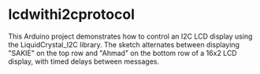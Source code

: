 # lcdwithi2cprotocol
This Arduino project demonstrates how to control an I2C LCD display using the LiquidCrystal_I2C library. The sketch alternates between displaying "SAKIE" on the top row and "Ahmad" on the bottom row of a 16x2 LCD display, with timed delays between messages.
